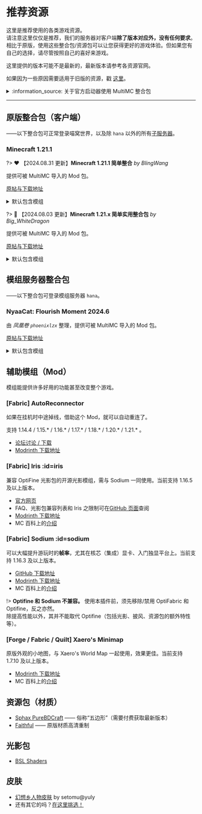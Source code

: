 # 推荐资源

这里是推荐使用的各类游戏资源。  
请注意这里仅仅是推荐，我们的服务器对客户端**除了版本对应外，没有任何要求**。相比于原版，使用这些整合包/资源包可以让您获得更好的游戏体验。但如果您有自己的选择，请尽管按照自己的喜好来游戏。

这里提供的版本可能不是最新的，最新版本请参考各资源官网。

如果因为一些原因需要适用于旧版的资源，戳 [这里](wiki/resources/old)。

<details>
<summary>:information_source: 关于官方启动器使用 MultiMC 整合包</summary>

如果你正在、且只能使用官方启动器，你必须先安装 Fabric 框架，并配合 **Fabric API** 模组使用（以上整合包均已包含 Fabric API）。

1. 首先[下载](https://fabricmc.net/use/) Fabric 框架安装器，之后双击安装。
2. 从整合包内的 `.minecraft/mods` 目录，提取所有文件，放到官方启动器所存储的<span class="nw-explain" title="对于Windows，其位于 C:\Users\<用户名>\AppData\Roaming\.minecraft">游戏目录</span>下的 `mods` 目录中。
3. 整合包可能禁用了 Optifine / OptiFabric，如需使用它们，重命名将 `.disabled` 后缀删除。如果需要 [Sodium](#sodium)，请勿重命名。
4. （可选）从 [CurseForge](https://www.curseforge.com/minecraft/mc-mods/fabric-api) 下载最新版 Fabric API。
  <!-- - **注意：1.15.2 整合包**内的 Fabric API 不要更新。 -->
1. 开始游戏吧:-P

</details>

--------

## 原版整合包（客户端）

——以下整合包可正常登录喵窝世界，以及除 `hana` 以外的所有[子服务器](wiki/server-network)。

### Minecraft 1.21.1

?> :heart: 【2024.08.31 更新】**Minecraft 1.21.1 简单整合** *by BlingWang*

提供可被 MultiMC 导入的 Mod 包。

[原帖与下载地址](https://community.craft.moe/d/5182)

<details>
<summary>默认包含模组</summary>

[Moddermore 列表](https://moddermore.net/list/ClMMrGvIbcXH)

- [Animatica](https://modrinth.com/mod/animatica) - A mod implementing the OptiFine/MCPatcher animated texture format
- [AppleSkin](https://modrinth.com/mod/appleskin) - Food/hunger-related HUD improvements
- [Architectury API](https://modrinth.com/mod/architectury-api) - An intermediary api aimed to ease developing multiplatform mods.
- [Auth Me](https://modrinth.com/mod/auth-me) - Authenticate yourself and re-validate your session
- [Better Mount HUD](https://modrinth.com/mod/better-mount-hud) - Improves the ingame HUD while riding a mount
- [Better Ping Display [Fabric]](https://modrinth.com/mod/better-ping-display-fabric) - Adds a configurable numerical ping display to the player list
- [BetterF3](https://modrinth.com/mod/betterf3) - BetterF3 is a mod that replaces Minecraft's original debug HUD with a highly customizable, more human-readable HUD.
- [Capes](https://modrinth.com/mod/capes) - Lets you use capes from OptiFine, LabyMod and other cape mods
- [Cloth Config API](https://modrinth.com/mod/cloth-config) - Configuration Library for Minecraft Mods
- [Concurrent Chunk Management Engine (Fabric)](https://modrinth.com/mod/c2me-fabric) - A Fabric mod designed to improve the chunk performance of Minecraft.
- [Continuity](https://modrinth.com/mod/continuity) - A Fabric mod that allows for efficient connected textures
- [Controlling](https://modrinth.com/mod/controlling) - Adds a search bar to the Key-Bindings menu
- [Cubes Without Borders](https://modrinth.com/mod/cubes-without-borders) - A mod that allows you to play Minecraft in a borderless fullscreen window.
- [Dark Loading Screen](https://modrinth.com/mod/dark-loading-screen) - Makes the loading screen darker.
- [Dynamic FPS](https://modrinth.com/mod/dynamic-fps) - Reduce resource usage while Minecraft is in the background or idle.
- [Enhanced Block Entities](https://modrinth.com/mod/ebe) - Reduce block entity FPS lag with almost no compromises, and improve their visuals
- [Entity Culling](https://modrinth.com/mod/entityculling) - Using async path-tracing to hide Block-/Entities that are not visible
- [Fabric API](https://modrinth.com/mod/fabric-api) - Lightweight and modular API providing common hooks and intercompatibility measures utilized by mods using the Fabric toolchain.
- [Fabric Language Kotlin](https://modrinth.com/mod/fabric-language-kotlin) - This is a mod that enables usage of the Kotlin programming language for Fabric mods.
- [FabricSkyBoxes Interop](https://modrinth.com/mod/fabricskyboxes-interop) - FabricSkyBoxes Interoperability for MCPatcher/OptiFine Skies
- [FabricSkyboxes](https://modrinth.com/mod/fabricskyboxes) - Allows resource packs to define custom skyboxes.
- [Fabrishot](https://modrinth.com/mod/fabrishot) - Take insanely large screenshots because why not
- [FastQuit](https://modrinth.com/mod/fastquit) - Lets you return to the Title Screen early while your world is still saving in the background!
- [FerriteCore](https://modrinth.com/mod/ferrite-core) - Memory usage optimizations
- [Gamma Utils (Fullbright)](https://modrinth.com/mod/gamma-utils) - Gamma / Brightness / Night Vision mod, making it easy to see in the dark. Basically Fullbright for Fabric.
- [ImmediatelyFast](https://modrinth.com/mod/immediatelyfast) - Speed up immediate mode rendering in Minecraft
- [Indium](https://modrinth.com/mod/indium) - Sodium addon providing support for the Fabric Rendering API, based on Indigo
- [Inventory Profiles Next](https://modrinth.com/mod/inventory-profiles-next) - Take control over you inventory. Sort. Move matching Items. Throw all. Locked slots. Gear sets! And much more.
- [Iris Shaders](https://modrinth.com/mod/iris) - A modern shader pack loader for Minecraft intended to be compatible with existing OptiFine shader packs
- [Language Reload](https://modrinth.com/mod/language-reload) - Reduces load times and adds fallbacks for languages
- [Lithium](https://modrinth.com/mod/lithium) - No-compromises game logic/server optimization mod
- [MixinTrace](https://modrinth.com/mod/mixintrace) - Adds a list of mixins in the stack trace to crash reports 
- [Mod Menu](https://modrinth.com/mod/modmenu) - Adds a mod menu to view the list of mods you have installed.
- [Model Gap Fix](https://modrinth.com/mod/modelfix) - Fixes gaps in Block Models and Item Models
- [ModernFix](https://modrinth.com/mod/modernfix) - All-in-one mod that improves performance, reduces memory usage, and fixes many bugs. Compatible with all your favorite performance mods!
- [More Chat History](https://modrinth.com/mod/morechathistory) - Increases the maximum length of chat history.
- [More Culling](https://modrinth.com/mod/moreculling) - A mod that changes how multiple types of culling are handled in order to improve performance
- [No Chat Reports](https://modrinth.com/mod/no-chat-reports) - Makes chat unreportable (where possible)
- [OptiGUI](https://modrinth.com/mod/optigui) - Blazing fast custom GUI textures on Fabric and Quilt with built-in OptiFine custom GUI resource pack support
- [Paginated Advancements & Custom Frames](https://modrinth.com/mod/paginatedadvancements) - Better advancements screen
- [Polytone](https://modrinth.com/mod/polytone) - Customize Map Color, Block Colors, Colormaps and Block Sounds, Biome Colors, Dye Colors. Supports Optifine format. For Resource Packs
- [Puzzle](https://modrinth.com/mod/puzzle) - Adds resourcepack features and a GUI to more conveniently configure OptiFine alternatives.
- [Reese's Sodium Options](https://modrinth.com/mod/reeses-sodium-options) - Alternative Options Menu for Sodium
- [Remove Reloading Screen](https://modrinth.com/mod/rrls) - Makes resource packs load in the background, allowing you to do other things while waiting!
- [Searchables](https://modrinth.com/mod/searchables) - Searchables is a library mod that adds helper methods that allow for searching and filtering elements based on components, as well as offering built in auto-complete functionality.
- [Sodium](https://modrinth.com/mod/sodium) - The fastest and most compatible rendering optimization mod for Minecraft. Now available for both NeoForge and Fabric!
- [Sodium Extra](https://modrinth.com/mod/sodium-extra) - A Sodium addon that adds features that shouldn't be in Sodium.
- [Xaero's Minimap](https://modrinth.com/mod/xaeros-minimap) - Displays a map of the nearby world terrain, players, mobs, entities in the corner of your screen. Lets you create waypoints which help you find the locations you've marked.
- [Xaero's World Map](https://modrinth.com/mod/xaeros-world-map) - Adds a full screen world map which shows you what you have explored in the world. Works great together with Xaero's Minimap.
- [YetAnotherConfigLib](https://modrinth.com/mod/yacl) - A builder-based configuration library for Minecraft.
- [Your Options Shall Be Respected (YOSBR)](https://modrinth.com/mod/yosbr) - Your options shall be respected.
- [Zoomify](https://modrinth.com/mod/zoomify) - A zoom mod with infinite customizability.
- [[EMF] Entity Model Features](https://modrinth.com/mod/entity-model-features) - EMF is an, OptiFine format, Custom Entity Model replacement mod available for Fabric and Forge.
- [[ETF] Entity Texture Features](https://modrinth.com/mod/entitytexturefeatures) - Emissive, Random & Custom texture support for entities in resourcepacks just like Optifine but for Fabric
- [e4mc](https://modrinth.com/mod/e4mc) - Open a LAN server to anyone, anywhere, anytime.
- [libIPN](https://modrinth.com/mod/libipn) - Inventory Profiles Next GUI/Config library

</details>

?> :blue_heart: 【2024.08.03 更新】**Minecraft 1.21.x 简单实用整合包** *by Big_WhiteDragon*

提供可被 MultiMC 导入的 Mod 包。

[原帖与下载地址](https://community.craft.moe/d/5121)

<details>
<summary>默认包含模组</summary>

[Moddermore 列表](https://moddermore.net/list/xvXCQ87YMmgt)

- [Animatica](https://modrinth.com/mod/animatica) - A mod implementing the OptiFine/MCPatcher animated texture format
- [AppleSkin](https://modrinth.com/mod/appleskin) - Food/hunger-related HUD improvements
- [Auth Me](https://modrinth.com/mod/auth-me) - Authenticate yourself and re-validate your session
- [Better Ping Display [Fabric]](https://modrinth.com/mod/better-ping-display-fabric) - Adds a configurable numerical ping display to the player list
- [BetterF3](https://modrinth.com/mod/betterf3) - BetterF3 is a mod that replaces Minecraft's original debug HUD with a highly customizable, more human-readable HUD.
- [Bobby](https://modrinth.com/mod/bobby) - Allows for render distances greater than the server's view-distance
- [Capes](https://modrinth.com/mod/capes) - Lets you use capes from OptiFine, LabyMod and other cape mods
- [Chat Heads](https://modrinth.com/mod/chat-heads) - See who you're chatting with!
- [Concurrent Chunk Management Engine (Fabric)](https://modrinth.com/mod/c2me-fabric) - A Fabric mod designed to improve the chunk performance of Minecraft.
- [Continuity](https://modrinth.com/mod/continuity) - A Fabric mod that allows for efficient connected textures
- [Controlify](https://modrinth.com/mod/controlify) - Adds the best controller support to Minecraft Java edition!
- [Debugify](https://modrinth.com/mod/debugify) - Fixes Minecraft bugs found on the bug tracker
- [Entity Culling](https://modrinth.com/mod/entityculling) - Using async path-tracing to hide Block-/Entities that are not visible
- [Fabric API](https://modrinth.com/mod/fabric-api) - Lightweight and modular API providing common hooks and intercompatibility measures utilized by mods using the Fabric toolchain.
- [Fabric Language Kotlin](https://modrinth.com/mod/fabric-language-kotlin) - This is a mod that enables usage of the Kotlin programming language for Fabric mods.
- [FerriteCore](https://modrinth.com/mod/ferrite-core) - Memory usage optimizations
- [Forge Config API Port](https://modrinth.com/mod/forge-config-api-port) - NeoForge's & Forge's config systems provided to other modding ecosystems. Designed for a multiloader architecture.
- [Freecam (Modrinth Edition)](https://modrinth.com/mod/freecam) - A highly customizable freecam mod.
- [ImmediatelyFast](https://modrinth.com/mod/immediatelyfast) - Speed up immediate mode rendering in Minecraft
- [Indium](https://modrinth.com/mod/indium) - Sodium addon providing support for the Fabric Rendering API, based on Indigo
- [Iris Shaders](https://modrinth.com/mod/iris) - A modern shader pack loader for Minecraft intended to be compatible with existing OptiFine shader packs
- [LAN World Plug-n-Play (mcwifipnp)](https://modrinth.com/mod/mcwifipnp) - LAN World Plug-n-Play (mcwifipnp)
- [Lithium](https://modrinth.com/mod/lithium) - No-compromises game logic/server optimization mod
- [MixinTrace](https://modrinth.com/mod/mixintrace) - Adds a list of mixins in the stack trace to crash reports 
- [Mod Menu](https://modrinth.com/mod/modmenu) - Adds a mod menu to view the list of mods you have installed.
- [More Chat History](https://modrinth.com/mod/morechathistory) - Increases the maximum length of chat history.
- [More Culling](https://modrinth.com/mod/moreculling) - A mod that changes how multiple types of culling are handled in order to improve performance
- [OptiGUI](https://modrinth.com/mod/optigui) - Blazing fast custom GUI textures on Fabric and Quilt with built-in OptiFine custom GUI resource pack support
- [Reese's Sodium Options](https://modrinth.com/mod/reeses-sodium-options) - Alternative Options Menu for Sodium
- [Restore Chat Links](https://modrinth.com/mod/restore-chat-links) - Clickable player chat links
- [Screenshot to Clipboard](https://modrinth.com/mod/screenshot-to-clipboard) - Screenshots taken are copied to the clipboard.
- [Sodium](https://modrinth.com/mod/sodium) - The fastest and most compatible rendering optimization mod for Minecraft. Now available for both NeoForge and Fabric!
- [Sodium Extra](https://modrinth.com/mod/sodium-extra) - A Sodium addon that adds features that shouldn't be in Sodium.
- [Status Effect Bars](https://modrinth.com/mod/status-effect-bars) - Adds customizable bars to the status effects overlay to show the remaining duration of effects.
- [WTHIT](https://modrinth.com/mod/wthit) - What the hell is that?
- [WorldEdit](https://modrinth.com/mod/worldedit) - A Minecraft Map Editor... that runs in-game!
With selections, schematics, copy and paste, brushes, and scripting.
Use it in creative, or use it temporarily in survival.
- [Xaero's Minimap](https://modrinth.com/mod/xaeros-minimap) - Displays a map of the nearby world terrain, players, mobs, entities in the corner of your screen. Lets you create waypoints which help you find the locations you've marked.
- [Xaero's World Map](https://modrinth.com/mod/xaeros-world-map) - Adds a full screen world map which shows you what you have explored in the world. Works great together with Xaero's Minimap.
- [YetAnotherConfigLib](https://modrinth.com/mod/yacl) - A builder-based configuration library for Minecraft.
- [bad packets](https://modrinth.com/mod/badpackets) - Bad Packets allows packet messaging between different modding platforms.
- [lazy-language-loader](https://modrinth.com/mod/lazy-language-loader) - lazy-language-loader improves loading times when changing your language by only reloading the language instead of all the game resources!

</details>

## 模组服务器整合包

——以下整合包可登录模组服务器 `hana`。

### NyaaCat: Flourish Moment 2024.6

由 *凤凰卷 `phoenixlzx`* 整理，提供可被 MultiMC 导入的 Mod 包。

[原帖与下载地址](https://community.craft.moe/d/5122)

<details>
<summary>默认包含模组</summary>

[Moddermore 列表](https://moddermore.net/list/Ni5DCRustDdX)

- [3D Skin Layers](https://modrinth.com/mod/3dskinlayers) - Render the player skin layer in 3d!
- [Ad Astra](https://modrinth.com/mod/ad-astra) - Live long and prosper, Ad Astra!
- [AppleSkin](https://modrinth.com/mod/appleskin) - Food/hunger-related HUD improvements
- [Applied Botanics](https://modrinth.com/mod/applied-botanics) - mana through ae2, what could go wrong
- [Applied Energistics 2](https://modrinth.com/mod/ae2) - AE2: A popular automation and storage mod
- [Applied Energistics 2 Wireless Terminals](https://modrinth.com/mod/applied-energistics-2-wireless-terminals) - An addon for Applied Energistics 2 that adds wireless versions of several Terminals
- [Aquamirae](https://modrinth.com/mod/aquamirae) - Ship graveyard with terrible deep sea creatures!
- [Balm](https://modrinth.com/mod/balm) - Abstraction Layer (but not really)™ for Blay's multiplatform mods
- [Botania](https://modrinth.com/mod/botania) - An innovative natural magic themed tech mod
- [Botarium](https://modrinth.com/mod/botarium) - A crossplatform API for devs that makes transfer and storage of items, fluids and energy easier, as well as some other helpful things
- [Cloth Config API](https://modrinth.com/mod/cloth-config) - Configuration Library for Minecraft Mods
- [Cooking for Blockheads](https://modrinth.com/mod/cooking-for-blockheads) - Adds a cooking book and multiblock kitchens that only shows recipes you can make with what you currently have in your inventory.
- [Dynamic FPS](https://modrinth.com/mod/dynamic-fps) - Reduce resource usage while Minecraft is in the background or idle.
- [Enhanced Block Entities](https://modrinth.com/mod/ebe) - Reduce block entity FPS lag with almost no compromises, and improve their visuals
- [Fabric API](https://modrinth.com/mod/fabric-api) - Lightweight and modular API providing common hooks and intercompatibility measures utilized by mods using the Fabric toolchain.
- [Fabric Language Kotlin](https://modrinth.com/mod/fabric-language-kotlin) - This is a mod that enables usage of the Kotlin programming language for Fabric mods.
- [Forge Config API Port](https://modrinth.com/mod/forge-config-api-port) - NeoForge's & Forge's config systems provided to other modding ecosystems. Designed for a multiloader architecture.
- [Friends&Foes (Fabric/Quilt)](https://modrinth.com/mod/friends-and-foes) - Adds outvoted and forgotten mobs from the mob votes in a believable vanilla plus style. (Copper Golem, Glare, Moobloom, Iceologer, Barnacle, Wildfire, Illusioner, Rascal, Tuff Golem)
- [Friends&Foes - Flowery Mooblooms (Fabric/Quilt)](https://modrinth.com/mod/friends-and-foes-flowery-mooblooms-fabric) - An addon for the Friends&Foes mod, adding one moobloom variant for each flower.
- [Geckolib](https://modrinth.com/mod/geckolib) - A 3D animation library for entities, blocks, items, armor, and more!
- [Inventory Profiles Next](https://modrinth.com/mod/inventory-profiles-next) - Take control over you inventory. Sort. Move matching Items. Throw all. Locked slots. Gear sets! And much more.
- [Iris Shaders](https://modrinth.com/mod/iris) - A modern shaders mod for Minecraft intended to be compatible with existing OptiFine shader packs
- [Just Enough Items](https://modrinth.com/mod/jei) - JEI - View Items and Recipes
- [LambDynamicLights](https://modrinth.com/mod/lambdynamiclights) - A dynamic lights mod for Fabric.
- [Lithium](https://modrinth.com/mod/lithium) - No-compromises game logic/server optimization mod
- [Mod Menu](https://modrinth.com/mod/modmenu) - Adds a mod menu to view the list of mods you have installed.
- [Mythic Mounts](https://modrinth.com/mod/mythic-mounts) - Befriend legendary creatures to accompany you across the world!
- [Naturalist](https://modrinth.com/mod/naturalist) - Adds new immersive wildlife with realistic behavior!
- [No Chat Reports](https://modrinth.com/mod/no-chat-reports) - Makes chat unreportable (where possible)
- [Obscure API](https://modrinth.com/mod/obscure-api) - Auxiliary Library
- [Patchouli](https://modrinth.com/mod/patchouli) - Accessible, Data-Driven, Dependency-Free Documentation for Minecraft Modders and Pack Makers
- [Physics Mod](https://modrinth.com/mod/physicsmod) - Welcome to a more destructive Minecraft than you've ever seen before!
- [Resourceful Config](https://modrinth.com/mod/resourceful-config) - Resourceful Config is a mod that allows for developers to make cross-platform configs
- [Resourceful Lib](https://modrinth.com/mod/resourceful-lib) - Resourceful Lib
- [Shulker Box Tooltip](https://modrinth.com/mod/shulkerboxtooltip) - View the contents of shulker boxes from your inventory
- [Sodium](https://modrinth.com/mod/sodium) - A modern rendering engine for Minecraft which greatly improves performance
- [Stellarity](https://modrinth.com/mod/stellarity) - Extreme rehaul and expansion of The End! 'We have End Update at home.'
- [Trinkets](https://modrinth.com/mod/trinkets) - A data-driven accessory mod
- [Waystones](https://modrinth.com/mod/waystones) - Teleport back to activated waystones. For Survival, Adventure or Servers.
- [Wilder Wild](https://modrinth.com/mod/wilder-wild) - This mod aims to upgrade the Wild Update!
- [Xaero's Minimap](https://modrinth.com/mod/xaeros-minimap) - Displays a map of the nearby world terrain, players, mobs, entities in the corner of your screen. Lets you create waypoints which help you find the locations you've marked.
- [Xaero's World Map](https://modrinth.com/mod/xaeros-world-map) - Adds a full screen world map which shows you what you have explored in the world. Works great together with Xaero's Minimap.
- [libIPN](https://modrinth.com/mod/libipn) - Inventory Profiles Next GUI/Config library

</details>

## 辅助模组（Mod）

模组能提供许多好用的功能甚至改变整个游戏。

### [Fabric] AutoReconnector

如果在挂机时中途掉线，借助这个 Mod，就可以自动重连了。

支持 1.14.4 / 1.15.\* / 1.16.\* / 1.17.\* / 1.18.\* / 1.20.\* / 1.21.\* 。

- [论坛讨论 / 下载](https://community.craft.moe/d/1316)
- [Modrinth 下载地址](https://modrinth.com/mod/autoreconnector-fabric/versions)

### [Fabric] Iris :id=iris

兼容 OptiFine 光影包的开源光影模组，需与 Sodium 一同使用。当前支持 1.16.5 及以上版本。

- [官方网页](https://irisshaders.dev)
- FAQ、光影包兼容列表和 Iris 之限制可在[GitHub 页面](https://github.com/IrisShaders/Iris)查阅
- [Modrinth 下载地址](https://modrinth.com/mod/iris/versions)
- MC 百科上的[介绍](https://www.mcmod.cn/class/3697.html)

### [Fabric] Sodium :id=sodium

可以大幅提升游玩时的**帧率**，尤其在核芯（集成）显卡、入门独显平台上。当前支持 1.16.3 及以上版本。

- [GitHub 下载地址](https://github.com/jellysquid3/sodium-fabric/releases)
- [Modrinth 下载地址](https://modrinth.com/mod/sodium/versions)
- MC 百科上的[介绍](https://www.mcmod.cn/class/198.html)

!> **Optifine 和 Sodium 不兼容。** 使用本插件前，须先移除/禁用 OptiFabric 和 Optifine，反之亦然。  
除提高性能以外，其并不能取代 Optifine（包括光影、披风、资源包的额外特性等）。

### [Forge / Fabric / Quilt] Xaero's Minimap

原版外观的小地图，与 Xaero's World Map 一起使用，效果更佳。当前支持 1.7.10 及以上版本。

- [Modrinth 下载地址](https://modrinth.com/mod/xaeros-minimap/versions)
- MC 百科上的[介绍](https://www.mcmod.cn/class/1701.html)

## 资源包（材质）

- [Sphax PureBDCraft](https://bdcraft.net/purebdcraft-minecraft) —— 俗称“五边形”（需要付费获取最新版本）
- [Faithful](https://www.faithfulpack.net) —— 原版材质高清重制

## 光影包

- [BSL Shaders](https://bitslablab.com/bslshaders/)

## 皮肤

- [幻想乡人物皮肤](https://pan.baidu.com/s/1mgyq8mW)  by setomu@yuly
- 还有其它的吗？[在这里挑选！](https://www.minecraftskins.com/)
